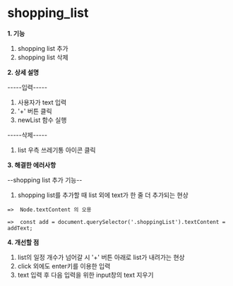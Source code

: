 # shopping_list

**1. 기능**
  1. shopping list 추가
  2. shopping list 삭제

**2. 상세 설명**

  -----입력-----
  1. 사용자가 text 입력
  2. '+' 버튼 클릭
  3. newList 함수 실행

  -----삭제-----
  
  1. list 우측 쓰레기통 아이콘 클릭

**3. 해결한 에러사항**

  --shopping list 추가 기능--
  1. shopping list를 추가할 때 list 외에 text가 한 줄 더 추가되는 현상
  
    =>  Node.textContent 의 오용
    
    =>  const add = document.querySelector('.shoppingList').textContent = addText;
  
**4. 개선할 점**
1. list의 일정 개수가 넘어갈 시 '+' 버튼 아래로 list가 내려가는 현상
2. click 외에도 enter키를 이용한 입력
3. text 입력 후 다음 입력을 위한 input창의 text 지우기
